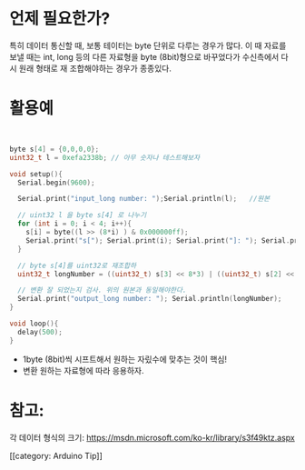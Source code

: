 # 언제 필요한가?
특히 데이터 통신할 때, 보통 테이터는 byte 단위로 다루는 경우가 많다. 이 때 자료를 보낼 때는 int, long 등의 다른 자료형을 byte (8bit)형으로 바꾸었다가 수신측에서 다시 원래 형태로 재 조합해야하는 경우가 종종있다.

# 활용예

```C


byte s[4] = {0,0,0,0};
uint32_t l = 0xefa2338b; // 아무 숫자나 테스트해보자

void setup(){
  Serial.begin(9600);

  Serial.print("input_long number: ");Serial.println(l);   //원본

  // uint32 l 을 byte s[4] 로 나누기
  for (int i = 0; i < 4; i++){
    s[i] = byte((l >> (8*i) ) & 0x000000ff);
    Serial.print("s["); Serial.print(i); Serial.print("]: "); Serial.println(s[i]);
  }

  // byte s[4]를 uint32로 재조합하
  uint32_t longNumber = ((uint32_t) s[3] << 8*3) | ((uint32_t) s[2] << 8*2) | ((uint32_t) s[1] << 8 ) | (uint32_t) s[0];

  // 변환 잘 되었는지 검사. 위의 원본과 동일해야한다.
  Serial.print("output_long number: "); Serial.println(longNumber);
}

void loop(){
  delay(500);
}
```
* 1byte (8bit)씩 시프트해서 원하는 자맀수에 맞추는 것이 핵심!
* 변환 원하는 자료형에 따라 응용하자.

# 참고:
각 데이터 형식의 크기: https://msdn.microsoft.com/ko-kr/library/s3f49ktz.aspx

[[category: Arduino Tip]]
